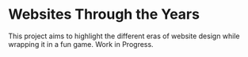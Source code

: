 # Websites Through the Years

This project aims to highlight the different eras of website design while wrapping it in a fun game. Work in Progress.

